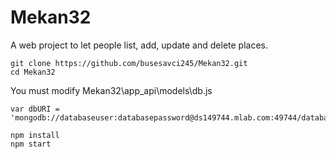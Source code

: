 # Mekan32
A web project to let people list, add, update and delete places.

```
git clone https://github.com/busesavci245/Mekan32.git
cd Mekan32
```
You must modify Mekan32\app_api\models\db.js
```
var dbURI = 'mongodb://databaseuser:databasepassword@ds149744.mlab.com:49744/databasename';
```
```
npm install
npm start
```




